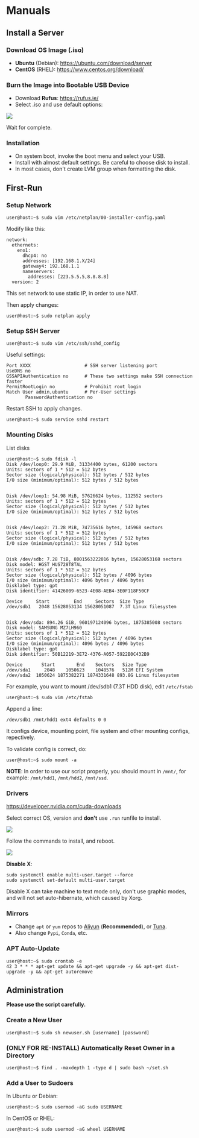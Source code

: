 # Manuals

## Install a Server

### Download OS Image (.iso)

* **Ubuntu** (Debian): https://ubuntu.com/download/server
* **CentOS** (RHEL): https://www.centos.org/download/

### Burn the Image into Bootable USB Device

* Download **Rufus**: https://rufus.ie/
* Select .iso and use default options:

![](a.png)

Wait for complete.

### Installation

* On system boot, invoke the boot menu and select your USB.
* Install with almost default settings. Be careful to choose disk to install.
* In most cases, don't create LVM group when formatting the disk.

## First-Run

### Setup Network

```console
user@host:~$ sudo vim /etc/netplan/00-installer-config.yaml
```
Modify like this:
```
network:
  ethernets:
    eno1:
      dhcp4: no
      addresses: [192.168.1.X/24]
      gateway4: 192.168.1.1
      nameservers:
        addresses: [223.5.5.5,8.8.8.8]
  version: 2
```

This set network to use static IP, in order to use NAT.

Then apply changes:
```console
user@host:~$ sudo netplan apply
```

### Setup SSH Server

```console
user@host:~$ sudo vim /etc/ssh/sshd_config
```
Useful settings:
```
Port XXXX                    # SSH server listening port
UseDNS no
GSSAPIAuthentication no      # These two settings make SSH connection faster
PermitRootLogin no           # Prohibit root login
Match User admin,ubuntu      # Per-User settings
       PasswordAuthentication no
```
Restart SSH to apply changes.
```console
user@host:~$ sudo service sshd restart
```

### Mounting Disks

List disks
```console
user@host:~$ sudo fdisk -l
Disk /dev/loop0: 29.9 MiB, 31334400 bytes, 61200 sectors
Units: sectors of 1 * 512 = 512 bytes
Sector size (logical/physical): 512 bytes / 512 bytes
I/O size (minimum/optimal): 512 bytes / 512 bytes


Disk /dev/loop1: 54.98 MiB, 57626624 bytes, 112552 sectors
Units: sectors of 1 * 512 = 512 bytes
Sector size (logical/physical): 512 bytes / 512 bytes
I/O size (minimum/optimal): 512 bytes / 512 bytes


Disk /dev/loop2: 71.28 MiB, 74735616 bytes, 145968 sectors
Units: sectors of 1 * 512 = 512 bytes
Sector size (logical/physical): 512 bytes / 512 bytes
I/O size (minimum/optimal): 512 bytes / 512 bytes


Disk /dev/sdb: 7.28 TiB, 8001563222016 bytes, 15628053168 sectors
Disk model: HGST HUS728T8TAL
Units: sectors of 1 * 512 = 512 bytes
Sector size (logical/physical): 512 bytes / 4096 bytes
I/O size (minimum/optimal): 4096 bytes / 4096 bytes
Disklabel type: gpt
Disk identifier: 41426009-6523-4E08-AEB4-3E0F118F50CF

Device     Start         End     Sectors  Size Type
/dev/sdb1   2048 15628053134 15628051087  7.3T Linux filesystem


Disk /dev/sda: 894.26 GiB, 960197124096 bytes, 1875385008 sectors
Disk model: SAMSUNG MZ7LH960
Units: sectors of 1 * 512 = 512 bytes
Sector size (logical/physical): 512 bytes / 4096 bytes
I/O size (minimum/optimal): 4096 bytes / 4096 bytes
Disklabel type: gpt
Disk identifier: 50B12219-3E72-4376-A057-5922B0C432B9

Device       Start        End    Sectors   Size Type
/dev/sda1     2048    1050623    1048576   512M EFI System
/dev/sda2  1050624 1875382271 1874331648 893.8G Linux filesystem
```

For example, you want to mount /dev/sdb1 (7.3T HDD disk), edit `/etc/fstab`
```console
user@host:~$ sudo vim /etc/fstab
```

Append a line:
```
/dev/sdb1 /mnt/hdd1 ext4 defaults 0 0
```
It configs device, mounting point, file system and other mounting configs, repectively.

To validate config is correct, do:
```console
user@host:~$ sudo mount -a
```

**NOTE**:
In order to use our script properly, you should mount in `/mnt/`, for example: `/mnt/hdd1`, `/mnt/hdd2`, `/mnt/ssd`.


### Drivers

https://developer.nvidia.com/cuda-downloads

Select correct OS, version and **don't** use `.run` runfile to install.

![](b.png)

Follow the commands to install, and reboot.

![](c.png)

**Disable X**:
```console
sudo systemctl enable multi-user.target --force
sudo systemctl set-default multi-user.target
```
Disable X can take machine to text mode only, don't use graphic modes, and will not set auto-hibernate, which caused by Xorg.


### Mirrors

* Change `apt` or `yum` repos to [Aliyun](https://developer.aliyun.com/mirror/) (**Recommended**), or [Tuna](https://mirrors.tuna.tsinghua.edu.cn/).
* Also change `Pypi`, `Conda`, etc.


### APT Auto-Update

```console
user@host:~$ sudo crontab -e
42 3 * * * apt-get update && apt-get upgrade -y && apt-get dist-upgrade -y && apt-get autoremove
```

## Administration

**Please use the script carefully.**

### Create a New User

```console
user@host:~$ sudo sh newuser.sh [username] [password]
```

### (ONLY FOR RE-INSTALL) Automatically Reset Owner in a Directory

```console
user@host:~$ find . -maxdepth 1 -type d | sudo bash ~/set.sh
```

### Add a User to Sudoers

In Ubuntu or Debian:
```console
user@host:~$ sudo usermod -aG sudo USERNAME
```

In CentOS or RHEL:
```console
user@host:~$ sudo usermod -aG wheel USERNAME
```
